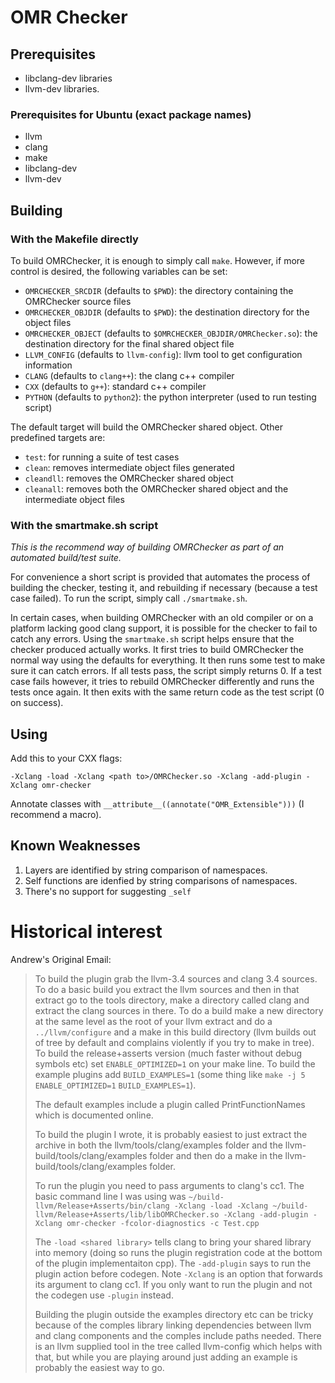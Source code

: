 <!--
Copyright (c) 2016, 2017 IBM Corp. and others

This program and the accompanying materials are made available under
the terms of the Eclipse Public License 2.0 which accompanies this
distribution and is available at https://www.eclipse.org/legal/epl-2.0/
or the Apache License, Version 2.0 which accompanies this distribution and
is available at https://www.apache.org/licenses/LICENSE-2.0.

This Source Code may also be made available under the following
Secondary Licenses when the conditions for such availability set
forth in the Eclipse Public License, v. 2.0 are satisfied: GNU
General Public License, version 2 with the GNU Classpath 
Exception [1] and GNU General Public License, version 2 with the
OpenJDK Assembly Exception [2].

[1] https://www.gnu.org/software/classpath/license.html
[2] http://openjdk.java.net/legal/assembly-exception.html

SPDX-License-Identifier: EPL-2.0 OR Apache-2.0 OR GPL-2.0 WITH Classpath-exception-2.0 OR LicenseRef-GPL-2.0 WITH Assembly-exception
-->

# OMR Checker 

## Prerequisites 

* libclang-dev libraries 
* llvm-dev libraries. 

### Prerequisites for Ubuntu (exact package names)

* llvm
* clang
* make
* libclang-dev
* llvm-dev

## Building

### With the Makefile directly

To build OMRChecker, it is enough to simply call `make`. However, if more control is
desired, the following variables can be set:

* `OMRCHECKER_SRCDIR` (defaults to `$PWD`): the directory containing the OMRChecker
source files
* `OMRCHECKER_OBJDIR` (defaults to `$PWD`): the destination directory for the object files
* `OMRCHECKER_OBJECT` (defaults to `$OMRCHECKER_OBJDIR/OMRChecker.so`): the destination
directory for the final shared object file
* `LLVM_CONFIG` (defaults to `llvm-config`): llvm tool to get configuration information
* `CLANG` (defaults to `clang++`): the clang c++ compiler
* `CXX` (defaults to `g++`): standard c++ compiler
* `PYTHON` (defaults to `python2`): the python interpreter (used to run testing script)

The default target will build the OMRChecker shared object. Other predefined targets are:
* `test`: for running a suite of test cases
* `clean`: removes intermediate object files generated
* `cleandll`: removes the OMRChecker shared object
* `cleanall`: removes both the OMRChecker shared object and the intermediate object files

### With the smartmake.sh script

*This is the recommend way of building OMRChecker as part of an automated build/test suite.*

For convenience a short script is provided that automates the process of building the
checker, testing it, and rebuilding if necessary (because a test case failed). To run
the script, simply call `./smartmake.sh`.

In certain cases, when building OMRChecker with an old compiler or on a platform lacking
good clang support, it is possible for the checker to fail to catch any errors. Using
the `smartmake.sh` script helps ensure that the checker produced actually works. It first
tries to build OMRChecker the normal way using the defaults for everything. It then runs
some test to make sure it can catch errors. If all tests pass, the script simply returns 0.
If a test case fails however, it tries to rebuild OMRChecker differently and runs the
tests once again. It then exits with the same return code as the test script (0 on success).

## Using 

Add this to your CXX flags: 

    -Xclang -load -Xclang <path to>/OMRChecker.so -Xclang -add-plugin -Xclang omr-checker

Annotate classes with `__attribute__((annotate("OMR_Extensible")))` (I recommend a macro). 

## Known Weaknesses

1. Layers are identified by string comparison of namespaces. 
2. Self functions are idenfied by string comparisons of namespaces. 
3. There's no support for suggesting `_self`

# Historical interest

Andrew's Original Email:

> To build the plugin grab the llvm-3.4 sources and clang 3.4 sources. To do a
> basic build you extract the llvm sources and then in that extract go to the
> tools directory, make a directory called clang and extract the clang sources in
> there. To do a build make a new directory at the same level as the root of your
> llvm extract and do a `../llvm/configure` and a make in this build directory
> (llvm builds out of tree by default and complains violently if you try to make
> in tree). To build the release+asserts version (much faster without debug
> symbols etc) set `ENABLE_OPTIMIZED=1` on your make line. To build the example
> plugins add `BUILD_EXAMPLES=1` (some thing like `make -j 5 ENABLE_OPTIMIZED=1`
> `BUILD_EXAMPLES=1`).
> 
> The default examples include a plugin called PrintFunctionNames which is
> documented online.
> 
> To build the plugin I wrote, it is probably easiest to just extract the archive
> in both the llvm/tools/clang/examples folder and the
> llvm-build/tools/clang/examples folder and then do a make in the
> llvm-build/tools/clang/examples folder.
> 
> To run the plugin you need to pass arguments to clang's cc1. The basic command
> line I was using was `~/build-llvm/Release+Asserts/bin/clang -Xclang -load
> -Xclang ~/build-llvm/Release+Asserts/lib/libOMRChecker.so -Xclang -add-plugin
> -Xclang omr-checker -fcolor-diagnostics -c Test.cpp`
> 
> The `-load <shared library>` tells clang to bring your shared library into memory
> (doing so runs the plugin registration code at the bottom of the plugin
> implementaiton cpp). The `-add-plugin` says to run the plugin action before
> codegen. Note `-Xclang` is an option that forwards its argument to clang cc1. If
> you only want to run the plugin and not the codegen use `-plugin` instead.
> 
> Building the plugin outside the examples directory etc can be tricky because of
> the comples library linking dependencies between llvm and clang components and
> the comples include paths needed. There is an llvm supplied tool in the tree
> called llvm-config which helps with that, but while you are playing around just
> adding an example is probably the easiest way to go.

